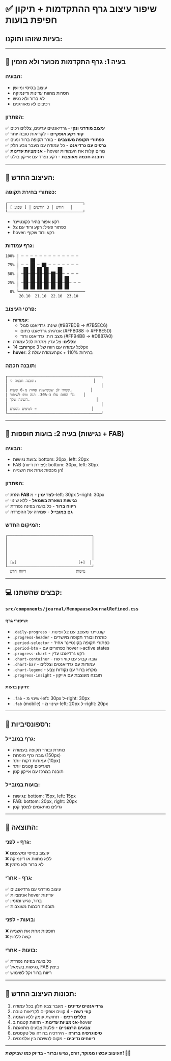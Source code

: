 # ✅ שיפור עיצוב גרף ההתקדמות + תיקון חפיפת בועות

## בעיות שזוהו ותוקנו:

---

## 🎯 **בעיה 1: גרף התקדמות מכוער ולא מזמין**

### הבעיה:
- עיצוב בסיסי ומיושן
- חסרות מחוות עדינות ודינמיקה
- לא ברור ולא נגיש
- רכיבים לא מאורגנים

### הפתרון:
✅ **עיצוב מודרני ונקי** - גרדיאנטים עדינים, צללים רכים  
✅ **קווי רקע אופקיים** - לקריאות טובה יותר  
✅ **כפתורי תקופה מעוצבים** - בורר תקופה ברור ונעים  
✅ **גרפים עם גרדיאנט** - כל עמודה עם מעבר צבע חלק  
✅ **אנימציות עדינות** - hover מרים קלות את העמודות  
✅ **תובנה חכמה מעוצבת** - רקע נפרד עם אייקון בולט  

---

## 🎨 **העיצוב החדש:**

### כפתורי בחירת תקופה:
```
┌─────────────────────────────────┐
│ [ שבוע ] │ חודש │ 3 חודשים   │
└─────────────────────────────────┘
```
- רקע אפור בהיר כקונטיינר
- כפתור פעיל: רקע ורוד עם צל
- hover: רקע ורוד שקוף

### גרף עמודות:
```
100% ┊ ─ ─ ─ ─ ─ ─ ─ ─ ─ ─ ─ ─ ─
     ┊     ██
 75% ┊ ─ ─ ██ ─ ██ ─ ─ ─ ─ ─ ─ ─
     ┊  ██ ██ ██ ██    ██
 50% ┊ ─██─██─██─██─██─██─ ─ ─ ─
     ┊  ██ ██ ██ ██ ██ ██ ██
 25% ┊ ─██─██─██─██─██─██─██─ ─ ─
     ┊  ██ ██ ██ ██ ██ ██ ██
  0% └─────────────────────────────
      20.10  21.10  22.10  23.10
```

### פרטי העיצוב:
- **עמודות**:
  - שינה: גרדיאנט סגול (#9B7EDB → #7B5EC6)
  - אנרגיה: גרדיאנט כתום (#FFB088 → #FF8E5D)
  - מצב רוח: גרדיאנט ורוד (#FF94B8 → #D887A0)
- **צללים**: צל עדין מתחת לכל עמודה
- **רוחב**: 14px לכל עמודה עם רווח של 3px
- **hover**: העמודה עולה 2px + בהירות 110%

### תובנה חכמה:
```
┌─────────────────────────────────────────┐
│ 💡 תובנה חכמה:                         │
│                                         │
│ שמתי לב שכשישנת פחות מ-6 שעות,        │
│ גלי החום עלו ב-30%. הנה טיפ לשיפור    │
│ השינה שלך.                             │
│                                         │
│ לטיפים נוספים ←                        │
└─────────────────────────────────────────┘
```

---

## 🔧 **בעיה 2: בועות חופפות (נגישות + FAB)**

### הבעיה:
- בועת נגישות: bottom: 20px, left: 20px
- FAB (יצירת דיווח): bottom: 30px, left: 30px
- הן מכסות אחת את השנייה!

### הפתרון:
✅ **הזזת FAB לצד ימין** - מ-left: 30px ל-right: 30px  
✅ **נגישות נשארת בשמאל** - ללא שינוי  
✅ **ריווח ברור** - כל בועה בפינה נפרדת  
✅ **גם במובייל** - שמירה על ההפרדה  

### המיקום החדש:
```
┌─────────────────────────────────────┐
│                                     │
│                                     │
│                                     │
│                                     │
│                                     │
│ [♿]                           [+]  │
└─────────────────────────────────────┘
  נגישות                      דיווח חדש
```

---

## 💻 **קבצים שהשתנו:**

### `src/components/journal/MenopauseJournalRefined.css`

#### שיפורי גרף:
- `.daily-progress` - קונטיינר מעוצב עם צל ופינות
- `.progress-header` - כותרת ובורר תקופה מיושרים
- `.period-selector` - כפתורי תקופה בקונטיינר אחיד
- `.period-btn` - כפתורים עם hover ו-active states
- `.progress-chart` - רקע גרדיאנט עדין
- `.chart-container` - גובה קבוע עם קווי רשת
- `.chart-bar` - עמודות עם גרדיאנטים וצללים
- `.chart-legend` - מקרא ברור עם נקודות צבע
- `.progress-insight` - תובנה מעוצבת עם אייקון

#### תיקון בועות:
- `.fab` - שינוי מ-left: 30px ל-right: 30px
- `.fab` (mobile) - שינוי מ-left: 20px ל-right: 20px

---

## 📱 **רספונסיביות:**

### גרף במובייל:
- כותרת ובורר תקופה בעמודה
- גובה גרף מופחת (150px)
- עמודות דקות יותר (10px)
- תאריכים קטנים יותר
- תובנה במרכז עם אייקון קטן

### בועות במובייל:
- נגישות: bottom: 15px, left: 15px
- FAB: bottom: 20px, right: 20px
- גדלים מותאמים למסך קטן

---

## 🎯 **התוצאה:**

### גרף - לפני:
❌ עיצוב בסיסי ומשעמם  
❌ ללא מחוות או דינמיקה  
❌ לא ברור ולא מזמין  

### גרף - אחרי:
✅ עיצוב מודרני עם גרדיאנטים  
✅ אנימציות hover עדינות  
✅ ברור, נגיש ומזמין  
✅ תובנות חכמות מעוצבות  

### בועות - לפני:
❌ חופפות אחת את השנייה  
❌ קשה ללחוץ  

### בועות - אחרי:
✅ כל בועה בפינה נפרדת  
✅ נגישות בשמאל, FAB בימין  
✅ ריווח ברור וקל לשימוש  

---

## 🎨 **תכונות העיצוב החדש:**

1. **גרדיאנטים עדינים** - מעבר צבע חלק בכל עמודה
2. **קווי רשת** - 4 קווים אופקיים לקריאות טובה
3. **צללים רכים** - תחושת עומק ללא הגזמה
4. **אנימציות עדינות** - תזוזות קטנות ב-hover
5. **צבעים הרמוניים** - פלטת צבעים מתואמת
6. **טיפוגרפיה ברורה** - היררכיה ברורה של טקסטים
7. **ריווחים נדיבים** - מקום לנשימה בין אלמנטים

---

**העיצוב עכשיו ממוקד, זורם, נגיש וברור - בדיוק כמו שביקשת! 🌸✨**
